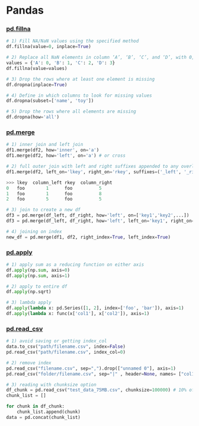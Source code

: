 # Pandas

### [pd.fillna](https://pandas.pydata.org/pandas-docs/stable/reference/api/pandas.DataFrame.fillna.html#pandas.DataFrame.fillna)
```python
# 1) Fill NA/NaN values using the specified method
df.fillna(value=0, inplace=True)

# 2) Replace all NaN elements in column ‘A’, ‘B’, ‘C’, and ‘D’, with 0, 1, 2, and 3 respectively.
values = {'A': 0, 'B': 1, 'C': 2, 'D': 3}
df.fillna(value=values)

# 3) Drop the rows where at least one element is missing
df.dropna(inplace=True)

# 4) Define in which columns to look for missing values
df.dropna(subset=['name', 'toy'])

# 5) Drop the rows where all elements are missing
df.dropna(how='all')

```

### [pd.merge](https://pandas.pydata.org/docs/reference/api/pandas.DataFrame.merge.html)
```python
# 1) inner join and left join 
df1.merge(df2, how='inner', on='a')
df1.merge(df2, how='left', on='a') # or cross 

# 2) full outer join with left and right suffixes appended to any overlapping columns
df1.merge(df2, left_on='lkey', right_on='rkey', suffixes=('_left', '_right')) 

>>> lkey  column_left rkey  column_right
0   foo        1      foo          5
1   foo        1      foo          8
2   foo        5      foo          5

# 3) join to create a new df
df3 = pd.merge(df_left, df_right, how='left', on=['key1','key2',...])
df3 = pd.merge(df_left, df_right, how='left', left_on='key1', right_on='key2') 

# 4) joining on index 
new_df = pd.merge(df1, df2, right_index=True, left_index=True) 
```

### [pd.apply](https://pandas.pydata.org/docs/reference/api/pandas.DataFrame.apply.html)
```python
# 1) apply sum as a reducing function on either axis
df.apply(np.sum, axis=0)
df.apply(np.sum, axis=1)

# 2) apply to entire df
df.apply(np.sqrt)

# 3) lambda apply
df.apply(lambda x: pd.Series([1, 2], index=['foo', 'bar']), axis=1)
df.apply(lambda x: func(x['col1'], x['col2']), axis=1)
```

### [pd.read_csv](https://pandas.pydata.org/docs/reference/api/pandas.read_csv.html)
```python
# 1) avoid saving or getting index_col
data.to_csv("path/filename.csv", index=False)
pd.read_csv("path/filename.csv", index_col=0)

# 2) remove index
pd.read_csv("filename.csv", sep=",").drop(["unnamed 0"], axis=1) 
pd.read_csv("folder/filename.csv", sep="|" , header=None, names= ["col1_nm","col2_nm",...]) # assign new col names 

# 3) reading with chunksize option 
df_chunk = pd.read_csv("test_data_75MB.csv", chunksize=100000) # 10% of total rows#
chunk_list = []  

for chunk in df_chunk:  
    chunk_list.append(chunk)
data = pd.concat(chunk_list)
```
